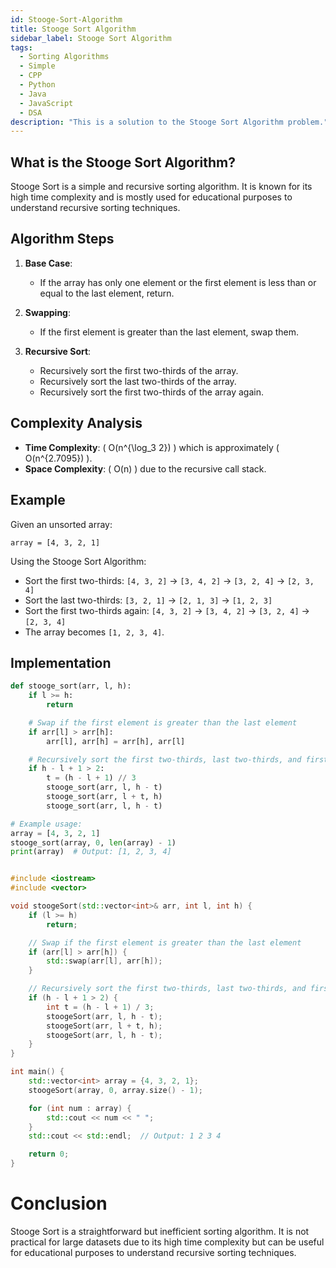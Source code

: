 ```yaml
---
id: Stooge-Sort-Algorithm
title: Stooge Sort Algorithm
sidebar_label: Stooge Sort Algorithm
tags:
  - Sorting Algorithms
  - Simple
  - CPP
  - Python
  - Java
  - JavaScript
  - DSA
description: "This is a solution to the Stooge Sort Algorithm problem."
---
```


## What is the Stooge Sort Algorithm?

Stooge Sort is a simple and recursive sorting algorithm. It is known for its high time complexity and is mostly used for educational purposes to understand recursive sorting techniques.

## Algorithm Steps

1. **Base Case**:
   - If the array has only one element or the first element is less than or equal to the last element, return.

2. **Swapping**:
   - If the first element is greater than the last element, swap them.

3. **Recursive Sort**:
   - Recursively sort the first two-thirds of the array.
   - Recursively sort the last two-thirds of the array.
   - Recursively sort the first two-thirds of the array again.

## Complexity Analysis

- **Time Complexity**: \( O(n^{\log_3 2}) \) which is approximately \( O(n^{2.7095}) \).
- **Space Complexity**: \( O(n) \) due to the recursive call stack.

## Example

Given an unsorted array:

```
array = [4, 3, 2, 1]
```


Using the Stooge Sort Algorithm:

- Sort the first two-thirds: `[4, 3, 2]` -> `[3, 4, 2]` -> `[3, 2, 4]` -> `[2, 3, 4]`
- Sort the last two-thirds: `[3, 2, 1]` -> `[2, 1, 3]` -> `[1, 2, 3]`
- Sort the first two-thirds again: `[4, 3, 2]` -> `[3, 4, 2]` -> `[3, 2, 4]` -> `[2, 3, 4]`
- The array becomes `[1, 2, 3, 4]`.

## Implementation

<Tabs>
  <TabItem value="Python" label="Python" default>

```python
def stooge_sort(arr, l, h):
    if l >= h:
        return

    # Swap if the first element is greater than the last element
    if arr[l] > arr[h]:
        arr[l], arr[h] = arr[h], arr[l]

    # Recursively sort the first two-thirds, last two-thirds, and first two-thirds again
    if h - l + 1 > 2:
        t = (h - l + 1) // 3
        stooge_sort(arr, l, h - t)
        stooge_sort(arr, l + t, h)
        stooge_sort(arr, l, h - t)

# Example usage:
array = [4, 3, 2, 1]
stooge_sort(array, 0, len(array) - 1)
print(array)  # Output: [1, 2, 3, 4]
```

  </TabItem>
  <TabItem value="C++" label="C++">

```cpp

#include <iostream>
#include <vector>

void stoogeSort(std::vector<int>& arr, int l, int h) {
    if (l >= h)
        return;

    // Swap if the first element is greater than the last element
    if (arr[l] > arr[h]) {
        std::swap(arr[l], arr[h]);
    }

    // Recursively sort the first two-thirds, last two-thirds, and first two-thirds again
    if (h - l + 1 > 2) {
        int t = (h - l + 1) / 3;
        stoogeSort(arr, l, h - t);
        stoogeSort(arr, l + t, h);
        stoogeSort(arr, l, h - t);
    }
}

int main() {
    std::vector<int> array = {4, 3, 2, 1};
    stoogeSort(array, 0, array.size() - 1);

    for (int num : array) {
        std::cout << num << " ";
    }
    std::cout << std::endl;  // Output: 1 2 3 4

    return 0;
}
```

  </TabItem>
</Tabs>

# Conclusion
Stooge Sort is a straightforward but inefficient sorting algorithm. It is not practical for large datasets due to its high time complexity but can be useful for educational purposes to understand recursive sorting techniques.
